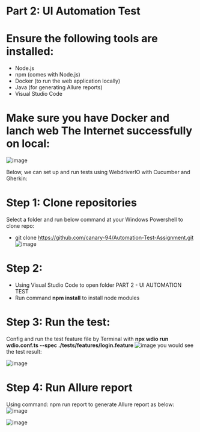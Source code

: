 # Part 2: UI Automation Test
# Ensure the following tools are installed:
+ Node.js 
+ npm (comes with Node.js)
+ Docker (to run the web application locally)
+ Java (for generating Allure reports)
+ Visual Studio Code
# Make sure you have Docker and lanch web The Internet successfully on local:
![image](https://github.com/user-attachments/assets/4a716431-db9f-48fa-9715-fe13a3983f29)

Below, we can set up and run tests using WebdriverIO with Cucumber and Gherkin:

# Step 1: Clone repositories
Select a folder and run below command at your Windows Powershell to clone repo:
+ git clone https://github.com/canary-94/Automation-Test-Assignment.git
  ![image](https://github.com/user-attachments/assets/6f090588-9e0a-4605-bec5-fb75a078e300)

# Step 2: 
+ Using Visual Studio Code to open folder PART 2 - UI AUTOMATION TEST
+ Run command **npm install** to install node modules

# Step 3: Run the test:
Config and run the test feature file by Terminal with 
**npx wdio run wdio.conf.ts --spec ./tests/features/login.feature**
![image](https://github.com/user-attachments/assets/11e4eae7-5593-450d-90ae-2fdf44d60578)
you would see the test result:

![image](https://github.com/user-attachments/assets/6805f96a-415b-4c00-8d8f-4bbefbdc1681)

# Step 4: Run Allure report 
Using command: npm run report to generate Allure report as below:
![image](https://github.com/user-attachments/assets/492b881f-c54a-4554-baf7-cc9eed7012fe)

![image](https://github.com/user-attachments/assets/49fa27c1-9129-4376-bfb9-62cd5ab8fe0e)

